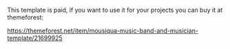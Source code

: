 This template is paid, if you want to use it for your projects you can buy it at themeforest:

https://themeforest.net/item/mousiqua-music-band-and-musician-template/21699925

